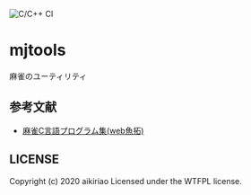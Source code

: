![C/C++ CI](https://github.com/aikiriao/mjtools/workflows/C/C++%20CI/badge.svg?branch=master)

# mjtools

麻雀のユーティリティ

## 参考文献

- [麻雀C言語プログラム集(web魚拓)](https://web.archive.org/web/20190402234201/http://cmj3.web.fc2.com/index.htm)

## LICENSE

Copyright (c) 2020 aikiriao Licensed under the WTFPL license.
